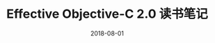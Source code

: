 ---
layout: post
title: 'Effective Objective-C 2.0 读书笔记'
date: 2018-08-01
cover: 'https://raw.githubusercontent.com/w-qihang/w-qihang.github.io/master/_posts/imgs/effectiveOC.png'
tags: OC iOS 
---